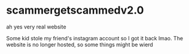 # scammergetscammedv2.0
ah yes very real website

Some kid stole my friend's instagram account so I got it back lmao. 
The website is no longer hosted, so some things might be wierd
